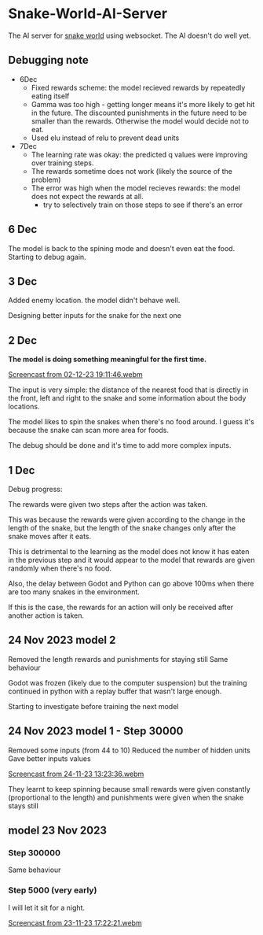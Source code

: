 # Snake-World-AI-Server
The AI server for [snake world](https://github.com/kwdChan/Snake-World/) using websocket. 
The AI doesn't do well yet.

## Debugging note
- 6Dec
  - Fixed rewards scheme: the model recieved rewards by repeatedly eating itself
  - Gamma was too high - getting longer means it's more likely to get hit in the future. The discounted punishments in the future need to be smaller than the rewards. Otherwise the model would decide not to eat.
  - Used elu instead of relu to prevent dead units
- 7Dec
  - The learning rate was okay: the predicted q values were improving over training steps.  
  - The rewards sometime does not work (likely the source of the problem)
  - The error was high when the model recieves rewards: the model does not expect the rewards at all.
    - try to selectively train on those steps to see if there's an error    

## 6 Dec 
The model is back to the spining mode and doesn't even eat the food. Starting to debug again. 


## 3 Dec 

Added enemy location. the model didn't behave well. 

Designing better inputs for the snake for the next one


## 2 Dec
**The model is doing something meaningful for the first time.**  

[Screencast from 02-12-23 19:11:46.webm](https://github.com/kwdChan/Snake-World-AI-Server/assets/64915487/c7df7d75-5ec5-4f2c-9751-c23da447bdae)

The input is very simple: the distance of the nearest food that is directly in the front, left and right to the snake and some information about the body locations. 

The model likes to spin the snakes when there's no food around. 
I guess it's because the snake can scan more area for foods. 

The debug should be done and it's time to add more complex inputs. 

## 1 Dec
Debug progress:

The rewards were given two steps after the action was taken. 

This was because the rewards were given according to the change in the length of the snake,
but the length of the snake changes only after the snake moves after it eats. 

This is detrimental to the learning as the model does not know it has eaten in the previous step and it would appear to the model that rewards are given randomly when there's no food. 


Also, the delay between Godot and Python can go above 100ms when there are too many snakes in the environment. 

If this is the case, the rewards for an action will only be received after another action is taken.




## 24 Nov 2023 model 2
Removed the length rewards and punishments for staying still
Same behaviour

Godot was frozen (likely due to the computer suspension) but the training continued in python with a replay buffer that wasn't large enough. 

Starting to investigate before training the next model


## 24 Nov 2023 model 1 - Step 30000
Removed some inputs (from 44 to 10)
Reduced the number of hidden units
Gave better inputs values

[Screencast from 24-11-23 13:23:36.webm](https://github.com/kwdChan/Snake-World-AI-Server/assets/64915487/90bd3838-3cef-486d-ac16-b80cabc0e527)

They learnt to keep spinning because small rewards were given constantly (proportional to the length) and punishments were given when the snake stays still


## model 23 Nov 2023
### Step 300000 
Same behaviour

### Step 5000 (very early)
I will let it sit for a night.  

[Screencast from 23-11-23 17:22:21.webm](https://github.com/kwdChan/Snake-World-AI-Server/assets/64915487/3e87c6fb-321f-4814-8b4f-34ea0c0aa860)
